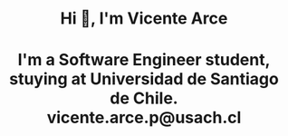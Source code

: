 <h1 align="center"> Hi 👋, I'm Vicente Arce <h1>
 <p align="center">I'm a Software Engineer student, stuying at Universidad de Santiago de Chile.<br>
vicente.arce.p@usach.cl</p>









<!--
**VicenteArce/VicenteArce** is a ✨ _special_ ✨ repository because its `README.md` (this file) appears on your GitHub profile.

Here are some ideas to get you started:

- 🔭 I’m currently working on ...
- 🌱 I’m currently learning ...
- 👯 I’m looking to collaborate on ...
- 🤔 I’m looking for help with ...
- 💬 Ask me about ...
- 📫 How to reach me: ...
- 😄 Pronouns: ...
- ⚡ Fun fact: ...
-->
